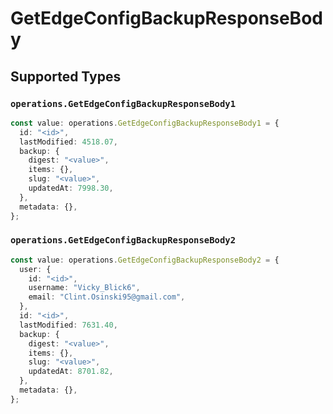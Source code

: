 # GetEdgeConfigBackupResponseBody


## Supported Types

### `operations.GetEdgeConfigBackupResponseBody1`

```typescript
const value: operations.GetEdgeConfigBackupResponseBody1 = {
  id: "<id>",
  lastModified: 4518.07,
  backup: {
    digest: "<value>",
    items: {},
    slug: "<value>",
    updatedAt: 7998.30,
  },
  metadata: {},
};
```

### `operations.GetEdgeConfigBackupResponseBody2`

```typescript
const value: operations.GetEdgeConfigBackupResponseBody2 = {
  user: {
    id: "<id>",
    username: "Vicky_Blick6",
    email: "Clint.Osinski95@gmail.com",
  },
  id: "<id>",
  lastModified: 7631.40,
  backup: {
    digest: "<value>",
    items: {},
    slug: "<value>",
    updatedAt: 8701.82,
  },
  metadata: {},
};
```

